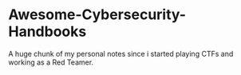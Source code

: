 # Awesome-Cybersecurity-Handbooks
A huge chunk of my personal notes since i started playing CTFs and working as a Red Teamer.
